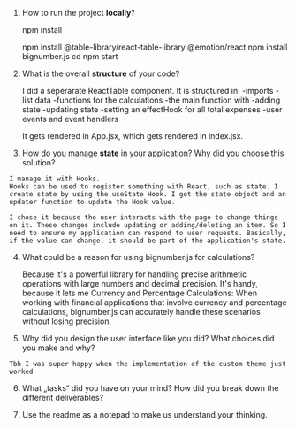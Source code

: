   1. How to run the project **locally**?
  
        npm install
        <!-- npm install --save-dev snowpack
        npm install react react-dom 
        not sure if needed...-->
        npm install @table-library/react-table-library @emotion/react
        npm install bignumber.js
        cd 
        npm start

  2. What is the overall **structure** of your code?

        I did a seperarate ReactTable component.
            It is structured in:
                -imports
                -list data
                -functions for the calculations
                -the main function with
                    -adding state
                    -updating state
                    -setting an effectHook for all total expenses
                    -user events and event handlers
        
        It gets rendered in App.jsx, which gets rendered in index.jsx.


  3. How do you manage **state** in your application? Why did you choose this solution?
    
    I manage it with Hooks. 
    Hooks can be used to register something with React, such as state. I create state by using the useState Hook. I get the state object and an updater function to update the Hook value.

    I chose it because the user interacts with the page to change things on it. These changes include updating or adding/deleting an item. So I need to ensure my application can respond to user requests. Basically, if the value can change, it should be part of the application's state.


  4. What could be a reason for using bignumber.js for calculations?

     Because it's a powerful library for handling precise arithmetic operations with large numbers and decimal precision.
     It's handy, because it lets me 
     Currency and Percentage Calculations: When working with financial applications that involve currency and percentage calculations, bignumber.js can accurately handle these scenarios without losing precision.

  5. Why did you design the user interface like you did? What choices did you make and why?

    Tbh I was super happy when the implementation of the custom theme just worked

  6. What „tasks“ did you have on your mind? How did you break down the different deliverables?

    
  7. Use the readme as a notepad to make us understand your thinking.
